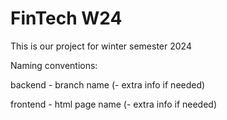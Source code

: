 # FinTech W24
This is our project for winter semester 2024

Naming conventions:

backend - branch name (- extra info if needed)

frontend - html page name (- extra info if needed)

